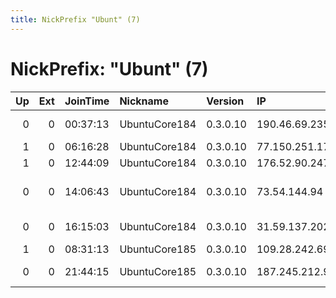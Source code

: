 ```yaml
---
title: NickPrefix "Ubunt" (7)
---
```


# NickPrefix: "Ubunt" (7)

|   Up |   Ext | JoinTime   | Nickname      | Version   | IP             | AS                                | CC   |   ORp |   Dirp | OS    | Contact   |   eFamMembers |
|-----:|------:|:-----------|:--------------|:----------|:---------------|:----------------------------------|:-----|------:|-------:|:------|:----------|--------------:|
|    0 |     0 | 00:37:13   | UbuntuCore184 | 0.3.0.10  | 190.46.69.235  | VTR BANDA ANCHA S.A.              | cl   | 39763 |      0 | Linux | None      |             1 |
|    1 |     0 | 06:16:28   | UbuntuCore184 | 0.3.0.10  | 77.150.251.171 | SFR                               | fr   | 36697 |      0 | Linux | None      |             1 |
|    1 |     0 | 12:44:09   | UbuntuCore184 | 0.3.0.10  | 176.52.90.247  | MTS PJSC                          | ru   | 37262 |      0 | Linux | None      |             1 |
|    0 |     0 | 14:06:43   | UbuntuCore184 | 0.3.0.10  | 73.54.144.94   | Comcast Cable Communications, LLC | us   | 41169 |      0 | Linux | None      |             1 |
|    0 |     0 | 16:15:03   | UbuntuCore184 | 0.3.0.10  | 31.59.137.202  | Aria Shatel Company Ltd           | ir   | 45929 |      0 | Linux | None      |             1 |
|    1 |     0 | 08:31:13   | UbuntuCore185 | 0.3.0.10  | 109.28.242.69  | SFR                               | fr   | 45229 |      0 | Linux | None      |             1 |
|    0 |     0 | 21:44:15   | UbuntuCore185 | 0.3.0.10  | 187.245.212.90 | Mega Cable, S.A. de C.V.          | mx   | 40248 |      0 | Linux | None      |             1 |
